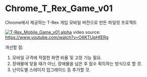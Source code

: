 # Chrome_T_Rex_Game_v01
Chrome에서 제공하는 T-Rex 게임 모바일 버전으로 만든 파일럿 프로젝트

[![T-Rex_Mobile_Game_v01 alpha](https://j.gifs.com/jZWM7P.gif)](https://www.youtube.com/watch?v=O6KTUpHfERg)
video source: https://www.youtube.com/watch?v=O6KTUpHfERg

개선할 점:
1. 모바일 규격에 적절한 화면 비율 및 고정 기능 필요.
2. 장애물에 닿을 때가 아닌, 장애물을 넘은 후 점수 획득하는 방식으로 할 것.
3. 난이도별 스테이지 업그레이드 등 추가할 것.



